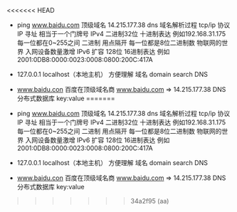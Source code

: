 <<<<<<< HEAD
- ping www.baidu.com  顶级域名
    14.215.177.38  dns 域名解析过程
    tcp/ip 协议
    IP  寻址 相当于一个门牌号
    IPv4  二进制32位  十进制表达  例如192.168.31.175  每一位都在0~255之间 二进制
        用点隔开 每一位都是8位二进制数
    物联网的世界 入网设备数量激增
    IPv6  扩容   128位  16进制表达  例如2001:0DB8:0000:0023:0008:0800:200C:417A

- 127.0.0.1  localhost（本地主机）  方便理解
    域名 domain  search  DNS
- www.baidu.con  百度在顶级域名商 www.baidu.com => 14.215.177.38
    DNS分布式数据库
    key:value
=======
- ping www.baidu.com  顶级域名
    14.215.177.38  dns 域名解析过程
    tcp/ip 协议
    IP  寻址 相当于一个门牌号
    IPv4  二进制32位  十进制表达  例如192.168.31.175  每一位都在0~255之间 二进制
        用点隔开 每一位都是8位二进制数
    物联网的世界 入网设备数量激增
    IPv6  扩容   128位  16进制表达  例如2001:0DB8:0000:0023:0008:0800:200C:417A

- 127.0.0.1  localhost（本地主机）  方便理解
    域名 domain  search  DNS
- www.baidu.con  百度在顶级域名商 www.baidu.com => 14.215.177.38
    DNS分布式数据库
    key:value
>>>>>>> 34a2f95 (aa)
